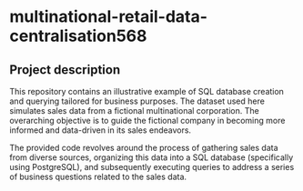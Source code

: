 # multinational-retail-data-centralisation568


## Project description
This repository contains an illustrative example of SQL database creation and querying tailored for business purposes. The dataset used here simulates sales data from a fictional multinational corporation. The overarching objective is to guide the fictional company in becoming more informed and data-driven in its sales endeavors.

The provided code revolves around the process of gathering sales data from diverse sources, organizing this data into a SQL database (specifically using PostgreSQL), and subsequently executing queries to address a series of business questions related to the sales data.